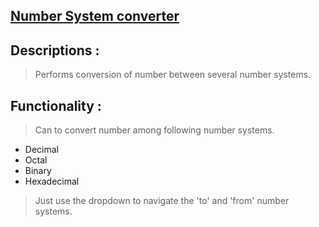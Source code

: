 ## [Number System converter](./index.html)

## Descriptions :

> Performs conversion of number between several number systems.

## Functionality :
> Can to convert number among following number systems.

- Decimal
- Octal
- Binary
- Hexadecimal

> Just use the dropdown to navigate the 'to' and 'from' number systems.


